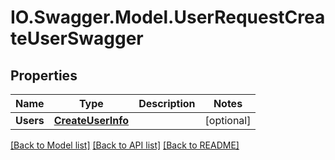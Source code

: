 # IO.Swagger.Model.UserRequestCreateUserSwagger
## Properties

Name | Type | Description | Notes
------------ | ------------- | ------------- | -------------
**Users** | [**CreateUserInfo**](CreateUserInfo.md) |  | [optional] 

[[Back to Model list]](../README.md#documentation-for-models) [[Back to API list]](../README.md#documentation-for-api-endpoints) [[Back to README]](../README.md)

